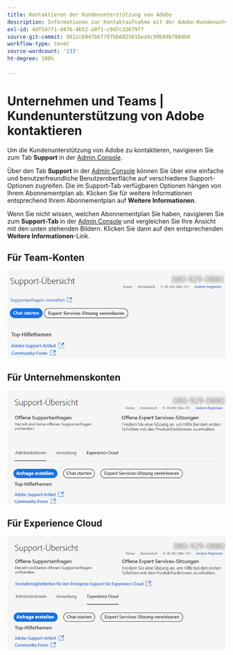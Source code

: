 ```yaml
---
title: Kontaktieren der Kundenunterstützung von Adobe
description: Informationen zur Kontaktaufnahme mit der Adobe-Kundenunterstützung für Team-, Unternehmens- und Experience Cloud-Kunden.
exl-id: 4df547f1-d476-4b52-a0f1-c9d7c32679f7
source-git-commit: 9812c6947b67797bb682581bea9c99b9d67884b6
workflow-type: tm+mt
source-wordcount: '133'
ht-degree: 100%

---
```


# Unternehmen und Teams | Kundenunterstützung von Adobe kontaktieren

Um die Kundenunterstützung von Adobe zu kontaktieren, navigieren Sie zum Tab **Support** in der [Admin Console](https://adminconsole.adobe.com/).

Über den Tab **Support** in der [Admin Console](https://adminconsole.adobe.com/) können Sie über eine einfache und benutzerfreundliche Benutzeroberfläche auf verschiedene Support-Optionen zugreifen. Die im Support-Tab verfügbaren Optionen hängen von Ihrem Abonnementplan ab. Klicken Sie für weitere Informationen entsprechend Ihrem Abonnementplan auf **Weitere Informationen**.

Wenn Sie nicht wissen, welchen Abonnementplan Sie haben, navigieren Sie zum **Support-Tab** in der [Admin Console](https://adminconsole.adobe.com/) und vergleichen Sie Ihre Ansicht mit den unten stehenden Bildern. Klicken Sie dann auf den entsprechenden **Weitere Informationen**-Link.

## Für Team-Konten

![Team-Bild](assets/team.png)

<!--
[Learn more](https://helpx.adobe.com/enterprise/using/support-for-teams.html)
-->

## Für Unternehmenskonten

![Team-Bild](assets/enterprise.png)

<!--
[Learn more](https://helpx.adobe.com/enterprise/using/support-for-enterprise.html)
-->

## Für Experience Cloud

![Team-Bild](assets/ec.png)

<!--
[Learn more](https://www.adobe.com/go/ac_ec_not_supported_en)
-->
